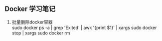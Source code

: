 ## Docker 学习笔记

1. 批量删除docker容器  
sudo docker ps -a | grep 'Exited' | awk '{print $1}' | xargs sudo docker stop | xargs sudo docker rm
